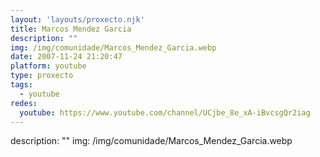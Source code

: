 ```yaml
---
layout: 'layouts/proxecto.njk'
title: Marcos Mendez Garcia
description: ""
img: /img/comunidade/Marcos_Mendez_Garcia.webp
date: 2007-11-24 21:20:47
platform: youtube
type: proxecto
tags:
  - youtube
redes:
  youtube: https://www.youtube.com/channel/UCjbe_8e_xA-iBvcsgQr2iag
---
```

description: ""
img: /img/comunidade/Marcos_Mendez_Garcia.webp
